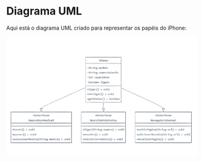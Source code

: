 # Diagrama UML

Aqui está o diagrama UML criado para representar os papéis do iPhone:

![Descrição da Imagem](./assets/UML.png)
